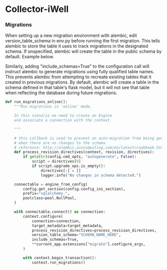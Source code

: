 # Collector-iWell

### Migrations

When setting up a new migration environment with alembic, edit version_table_schema
in env.py before running the first migration. This tells alembic to store the
table it uses to track migrations in the designated schema. If unspecified,
alembic will create the table in the public schema by default. Example below.

Similarly, adding "include_schemas=True" to the configuration call will instruct
alembic to generate migrations using fully qualified table names. This prevents
alembic from attempting to recreate existing tables that it created in previous
migrations. By default, alembic will create a table in the schema defined in
that table's flask model, but it will not see that table when reflecting the
database during future migrations.

```python
def run_migrations_online():
    """Run migrations in 'online' mode.

    In this scenario we need to create an Engine
    and associate a connection with the context.

    """

    # this callback is used to prevent an auto-migration from being generated
    # when there are no changes to the schema
    # reference: http://alembic.zzzcomputing.com/en/latest/cookbook.html
    def process_revision_directives(context, revision, directives):
        if getattr(config.cmd_opts, "autogenerate", False):
            script = directives[0]
            if script.upgrade_ops.is_empty():
                directives[:] = []
                logger.info("No changes in schema detected.")

    connectable = engine_from_config(
        config.get_section(config.config_ini_section),
        prefix="sqlalchemy.",
        poolclass=pool.NullPool,
    )

    with connectable.connect() as connection:
        context.configure(
            connection=connection,
            target_metadata=target_metadata,
            process_revision_directives=process_revision_directives,
            version_table_schema="SCHEMA_NAME_HERE",
            include_schemas=True,
            **current_app.extensions["migrate"].configure_args,
        )

        with context.begin_transaction():
            context.run_migrations()

```
